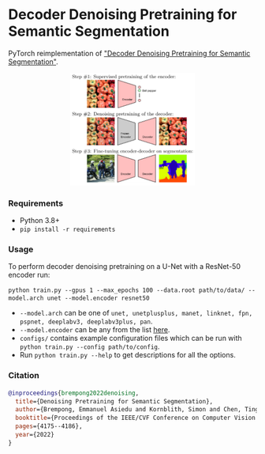 # Decoder Denoising Pretraining for Semantic Segmentation

PyTorch reimplementation of ["Decoder Denoising Pretraining for Semantic Segmentation"](https://arxiv.org/abs/2205.11423).

<p align="center">
<img src="assets/figure.png" width="50%" style={text-align: center;}/>
</p>

### Requirements
- Python 3.8+
- `pip install -r requirements`

### Usage
To perform decoder denoising pretraining on a U-Net with a ResNet-50 encoder run:
```
python train.py --gpus 1 --max_epochs 100 --data.root path/to/data/ --model.arch unet --model.encoder resnet50 
```

- `--model.arch` can be one of `unet, unetplusplus, manet, linknet, fpn, pspnet, deeplabv3, deeplabv3plus, pan`.
- `--model.encoder` can be any from the list [here](https://smp.readthedocs.io/en/latest/encoders.html).
- `configs/` contains example configuration files which can be run with `python train.py --config path/to/config`.
- Run `python train.py --help` to get descriptions for all the options.

### Citation
```bibtex
@inproceedings{brempong2022denoising,
  title={Denoising Pretraining for Semantic Segmentation},
  author={Brempong, Emmanuel Asiedu and Kornblith, Simon and Chen, Ting and Parmar, Niki and Minderer, Matthias and Norouzi, Mohammad},
  booktitle={Proceedings of the IEEE/CVF Conference on Computer Vision and Pattern Recognition},
  pages={4175--4186},
  year={2022}
}
```
